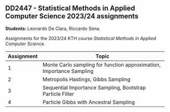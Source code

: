 
## DD2447 - Statistical Methods in Applied Computer Science 2023/24 assignments 
<strong> Students: </strong> Leonardo De Clara, Riccardo Sena.

Assignments for the 2023/24 KTH course <em>Statistical Methods in Applied Computer Science</em>.

| Assignment | Topic              
| -------- | ------------------------ 
| 1        | Monte Carlo sampling for function approximation, Importance Sampling           |
| 2        | Metropolis Hastings, Gibbs Sampling| |
| 3        | Sequential Importance Sampling, Bootstrap Particle Filter     |
| 4        | Particle Gibbs with Ancestral Sampling |
